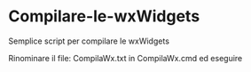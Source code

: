 # Compilare-le-wxWidgets
Semplice script per compilare le wxWidgets

Rinominare il file: CompilaWx.txt in CompilaWx.cmd ed eseguire
